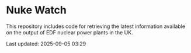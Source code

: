 # Nuke Watch

This repository includes code for retrieving the latest information available on the output of EDF nuclear power plants in the UK.

Last updated: 2025-09-05 03:29